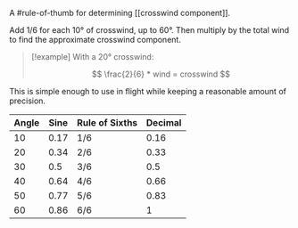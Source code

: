 A #rule-of-thumb for determining [[crosswind component]].

Add 1/6 for each 10° of crosswind, up to 60°. Then multiply by the total wind to find the approximate crosswind component.

> [!example]
> With a 20° crosswind:
> 
> $$
> \frac{2}{6} * wind = crosswind
> $$

This is simple enough to use in flight while keeping a reasonable amount of precision.

| Angle | Sine | Rule of Sixths | Decimal |
| ----- | ---- | -------------- | ------- |
| 10    | 0.17 | 1/6            | 0.16    |
| 20    | 0.34 | 2/6            | 0.33    |
| 30    | 0.5  | 3/6            | 0.5     |
| 40    | 0.64 | 4/6            | 0.66    |
| 50    | 0.77 | 5/6            | 0.83    |
| 60    | 0.86 | 6/6       | 1       |
